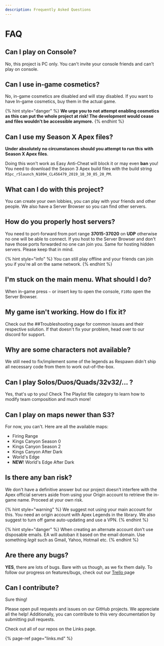 ```yaml
---
description: Frequently Asked Questions
---
```


# FAQ

## Can I play on Console?

No, this project is PC only. You can't invite your console friends and can't play on console.

## Can I use in-game cosmetics?

No, in-game cosmetics are disabled and will stay disabled. If you want to have In-game cosmetics, buy them in the actual game.

{% hint style="danger" %}
**We urge you to not attempt enabling cosmetics as this can put the whole project at risk! The development would cease and files wouldn't be accessible anymore.**
{% endhint %}

## Can I use my Season X Apex files?

**Under absolutely no circumstances should you attempt to run th**i**s** **with Season X Apex files**.

Doing this won't work as Easy Anti-Cheat will block it or may even **ban** you! You need to download the Season 3 Apex build files with the build string `R5pc_r5launch_N1094_CL456479_2019_10_30_05_20_PM`.

## What can I do with this project?

You can create your own lobbies, you can play with your friends and other people. We also have a Server Browser so you can find other servers.

## How do you properly host servers?

You need to port-forward from port range **37015-37020** on **UDP** otherwise no one will be able to connect. If you host to the Server Browser and don't have those ports forwarded no one can join you. Same for hosting hidden servers. Please keep that in mind. 

{% hint style="info" %}
You can still play offline and your friends can join you if you're all on the same network.
{% endhint %}

## I'm stuck on the main menu. What should I do?

When in-game press `~` or insert key to open the console, `F10`to open the Server Browser.

## My game isn't working. How do I fix it?

Check out the \#\#Troubleshooting page for common issues and their respective solution. If that doesn't fix your problem, head over to our discord for support.

## Why are some characters not available?

We still need to fix/implement some of the legends as Respawn didn't ship all necessary code from them to work out-of-the-box.

## Can I play Solos/Duos/Quads/32v32/... ?

Yes, that's up to you! Check The Playlist file category to learn how to modify team composition and much more!

## Can I play on maps newer than S3?

For now, you can't. Here are all the available maps:

* Firing Range
* Kings Canyon Season 0
* Kings Canyon Season 2
* Kings Canyon After Dark
* World's Edge
* **NEW**! World's Edge After Dark

## Is there any ban risk?

We don't have a definitive answer but our project doesn't interfere with the Apex official servers aside from using your Origin account to retrieve the in-game name. Proceed at your own risk.

{% hint style="warning" %}
We suggest not using your main account for this. You need an origin account with Apex Legends in the library. We also suggest to turn off game auto-updating and use a VPN.
{% endhint %}

{% hint style="danger" %}
When creating an alternate account don't use disposable emails. EA will autoban it based on the email domain. Use something _legit_ such as Gmail, Yahoo, Hotmail etc.
{% endhint %}

## Are there any bugs?

**YES**, there are lots of bugs. Bare with us though, as we fix them daily. To follow our progress on features/bugs, check out our [Trello ](https://trello.com/b/ymr4R3j9/r5reloaded)page

## Can I contribute?

Sure thing! 

Please open pull requests and issues on our GitHub projects. We appreciate all the help! Additionally, you can contribute to this very documentation by submitting pull requests.

Check out all of our repos on the Links page.

{% page-ref page="links.md" %}



